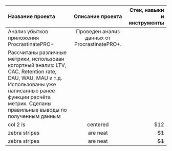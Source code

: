
| Название проекта | Описание проекта| Стек, навыки и инструменты |
|:------------- |:---------------:| -------------:|
|  Анализ убытков приложения ProcrastinatePRO+   | Проведен анализ данных от ProcrastinatePRO+.
Рассчитаны различные метрики, использован когортный анализ: LTV, CAC, Retention rate, DAU, WAU, MAU и т.д. Использованы уже написанные ранее функции расчёта метрик. Сделаны правильные выводы по полученным данным |    |
| col 2 is      | centered        |         $12   |
| zebra stripes | are neat        |        ~~$1~~ |
| zebra stripes | are neat        |        ~~$1~~ |
